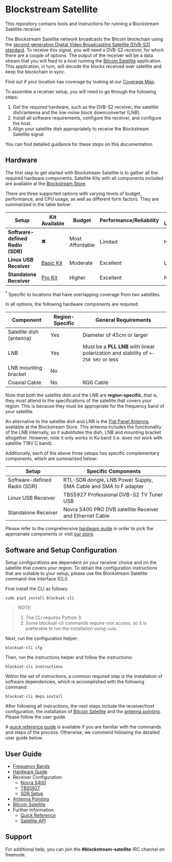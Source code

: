 # Blockstream Satellite

This repository contains tools and instructions for running a Blockstream
Satellite receiver.

The Blockstream Satellite network broadcasts the Bitcoin blockchain using the
[second-generation Digital Video Broadcasting Satellite (DVB-S2)
standard](https://en.wikipedia.org/wiki/DVB-S2). To receive this signal, you
will need a DVB-S2 receiver, for which there are a couple of options. The
output of the receiver will be a data stream that you will feed to a host
running the [Bitcoin
Satellite](https://github.com/Blockstream/bitcoinsatellite/) application. This
application, in turn, will decode the blocks received over satellite and keep
the blockchain in sync.

Find out if your location has coverage by looking at our [Coverage
   Map](https://blockstream.com/satellite/#satellite_network-coverage).

To assemble a receiver setup, you will need to go through the following steps:

1. Get the required hardware, such as the DVB-S2 receiver, the satellite
   dish/antenna and the low-noise block downconverter (LNB).
2. Install all software requirements, configure the receiver, and configure the
   host.
3. Align your satellite dish appropriately to receive the Blockstream Satellite
   signal.

You can find detailed guidance for these steps on this documentation.

## Hardware

The first step to get started with Blockstream Satellite is to gather all the
required hardware components. Satellite Kits with all components included are
available at the [Blockstream
Store](https://store.blockstream.com/product-category/satellite_kits/).

There are three supported options with varying levels of budget, performance,
and CPU usage, as well as different form factors. They are summarized in the
table below:

| **Setup**                        | Kit Available                                                                             | Budget          | Performance/Reliability | CPU Usage  | Form Factor | Dual Satellite* |
|----------------------------------|-------------------------------------------------------------------------------------------|-----------------|-------------------------|------------|-------------|-----------------|
| **Software-defined Radio (SDR)** | :heavy_multiplication_x:                                                                  | Most Affordable | Limited                 | High       | USB Dongle  | No              |
| **Linux USB Receiver**           | [Basic Kit](https://store.blockstream.com/product/blockstream-satellite-basic-kit/)       | Moderate        | Excellent               | Low        | USB Device  | No              |
| **Standalone Receiver**          | [Pro Kit](https://store.blockstream.com/product/blockstream-satellite-pro-kit/)           | Higher          | Excellent               | None       | Standalone  | Yes             |

<sup>*</sup> Specific to locations that have overlapping coverage from two satellites.

In all options, the following hardware components are required:

| Component                | Region-Specific | General Requirements |
|--------------------------|-----------------|----------------------------|
| Satellite dish (antenna) | Yes             | Diameter of 45cm or larger |
| LNB                      | Yes             | Must be a **PLL LNB** with linear polarization and stability of `+- 250 kHz` or less |
| LNB mounting bracket     | No              |                            |
| Coaxial Cable            | No              | RG6 Cable                  |

Note that both the satellite dish and the LNB are **region-specific**, that is,
they must attend to the specifications of the satellite that covers your
region. This is because they must be appropriate for the frequency band of your
satellite.

An alternative to the satellite dish and LNB is the [Flat Panel
Antenna](https://store.blockstream.com/product/flat-panel-antenna/), available
at the Blockstream Store. This antenna includes the functionality of the LNB
internally, so it substitutes the dish, LNB and mounting bracket
altogether. However, note it only works in Ku band (i.e. does not work with
satellite T18V C band).

Additionally, each of the above three setups has specific complementary
components, which are summarized below:

| Setup | Specific Components |
|--------------------|---------|
| Software-defined Radio (SDR) | RTL-SDR dongle, LNB Power Supply, SMA Cable and SMA to F adapter |
| Linux USB Receiver | TBS5927 Professional DVB-S2 TV Tuner USB |
| Standalone Receiver | Novra S400 PRO DVB satellite Receiver and Ethernet Cable  |

Please refer to the comprehensive [hardware guide](doc/hardware.md) in order to
pick the appropriate components or visit [our
store](https://store.blockstream.com/product-category/satellite_kits/).

## Software and Setup Configuration

Setup configurations are dependent on your receiver choice and on the satellite
that covers your region. To obtain the configuration instructions that are
suitable to your setup, please use the Blockstream Satellite command-line
interface (CLI).

First install the CLI as follows:
```
sudo pip3 install blocksat-cli
```

> NOTE:
> 1. The CLI requires Python 3.
> 2. Some blocksat-cli commands require root access, so it is preferable to run
> the installation using `sudo`.

Next, run the configuration helper:
```
blocksat-cli cfg
```

Then, run the instructions helper and follow the instructions:
```
blocksat-cli instructions
```

Within the set of instructions, a common required step is the installation of
software dependencies, which is accomplished with the following command:

```
blocksat-cli deps install
```

After following all instructions, the next steps include the receiver/host
configuration, the installation of [Bitcoin Satellite](doc/bitcoin.md) and the
[antenna pointing](doc/antenna-pointing.md). Please follow the user guide.

A [quick reference guide](doc/quick-reference.md) is available if you are
familiar with the commands and steps of the process. Otherwise, we commend
following the detailed user guide below:

## User Guide

- [Frequency Bands](doc/frequency.md)
- [Hardware Guide](doc/hardware.md)
- Receiver Configuration:
    - [Novra S400](doc/s400.md)
    - [TBS5927](doc/tbs.md)
    - [SDR Setup](doc/sdr.md)
- [Antenna Pointing](doc/antenna-pointing.md)
- [Bitcoin Satellite](doc/bitcoin.md)
- Further Information
  - [Quick Reference](doc/quick-reference.md)
  - [Satellite API](api/README.md)

## Support

For additional help, you can join the **#blockstream-satellite** IRC channel on
freenode.

